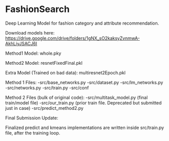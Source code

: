 # FashionSearch
Deep Learning Model for fashion category and attribute recommendation.

Download models here: https://drive.google.com/drive/folders/1gNX_sO2kaksyZvnmwA-AkhLiyJSACJ6I

Method1 Model: whole.pky 

Method2 Model: resnetFixedFinal.pkl

Extra Model (Trained on bad data): multiresnet2Epoch.pkl

Method 1 Files:
-src/base_networks.py
-src/dataset.py
-src/lm_networks.py
-src/networks.py
-src/train.py
-src/conf

Method 2 Files (bulk of original code):
-src/multitask_model.py (final train/model file)
-src/our_train.py (prior train file. Deprecated but submitted just in case)
-src/predict_method2.py

Final Submission Update:

Finalized predict and kmeans implementations are written inside src/train.py file, after the training loop.
